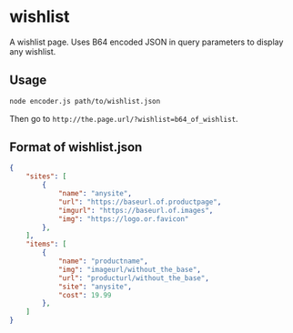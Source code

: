 # wishlist

A wishlist page. Uses B64 encoded JSON in query parameters to display any wishlist.

## Usage
```sh
node encoder.js path/to/wishlist.json
```

Then go to `http://the.page.url/?wishlist=b64_of_wishlist`.

## Format of wishlist.json
```json
{
    "sites": [
        {
            "name": "anysite",
            "url": "https://baseurl.of.productpage",
            "imgurl": "https://baseurl.of.images",
            "img": "https://logo.or.favicon"
        },
    ],
    "items": [
        {
            "name": "productname",
            "img": "imageurl/without_the_base",
            "url": "producturl/without_the_base",
            "site": "anysite",
            "cost": 19.99
        },
    ]
}
```
